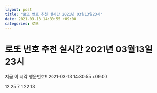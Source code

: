```yaml
---
layout: post
title: "로또 번호 추천 실시간 2021년 03월13일23시"
date: 2021-03-13 14:30:55 +09:00
categories: 로또
---
```


# 로또 번호 추천 실시간 2021년 03월13일23시

지금 이 시각 행운번호!! 2021-03-13 14:30:55 +09:00

 12  25  7  1  22  13 


